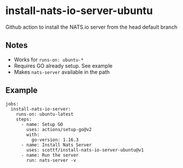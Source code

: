 # install-nats-io-server-ubuntu

Github action to install the NATS.io server from the head default branch

## Notes

* Works for `runs-on: ubuntu-*`
* Requires GO already setup. See example
* Makes `nats-server` available in the path

## Example

```
jobs:
  install-nats-io-server:
    runs-on: ubuntu-latest
    steps:
      - name: Setup GO
        uses: actions/setup-go@v2
        with:
          go-version: 1.16.3
      - name: Install Nats Server
        uses: scottf/install-nats-io-server-ubuntu@v1
      - name: Run the server
        run: nats-server -v
```
